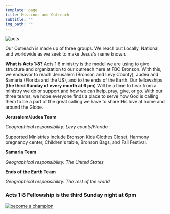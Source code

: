 ```yaml
---
template: page
title: Missions and Outreach
subtitle: ""
img_path: ""
---
```


![acts](/images/screen-shot-2020-06-20-at-8-21-41-pm.png)

Our Outreach is made up of three groups. We reach out Locally, National, and worldwide as we seek to make Jesus's name known.

**What is Acts 1:8?** Acts 1:8 ministry is the model we are using to give structure and organization to our outreach here at FBC Bronson. With this, we endeavor to reach Jerusalem (Bronson and Levy County), Judea and Samaria (Florida and the US), and to the ends of the Earth. Our fellowships (**the third Sunday of every month at 6 pm**) Will be a time to hear from a ministry we do or support and how we can help, pray, give, or go. With our three teams, we hope everyone finds a place to serve how God is calling them to be a part of the great calling we have to share His love at home and around the Globe.

**Jerusalem/Judea Team**

_Geographical responsibility: Levy county/Florida_

Supported Ministries include Bronson Kids Clothes Closet, Harmony pregnancy center, Children's table, Bronson Bags, and Fall Festival.

**Samaria Team**

_Geographical responsibility: The United States_

**Ends of the Earth Team**

_Geographical responsibility: The rest of the world_

### Acts 1:8 Fellowship is the third Sunday night at 6pm

[![become a champion](https://res.cloudinary.com/dsmtzkexd/image/upload/f_auto,q_auto/v1598887453/champ.png)](https://forms.gle/3XZjDgMPChKDLGPn9)
